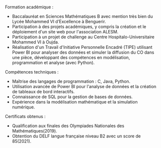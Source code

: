 
Formation académique :

- Baccalauréat en Sciences Mathématiques B avec mention très bien du Lycée Mohammed VI d’Excellence à Benguerir.
- Participation à des projets académiques, y compris la création et le déploiement d'un site web pour l'association ALESM.
- Participation à un projet de challenge au Centre Hospitalo-Universitaire Mohammed VI à Oujda.
- Réalisation d'un Travail d'Initiative Personnelle Encadré (TIPE) utilisant Power BI pour analyser des données et simuler la diffusion du CO dans une pièce, développant des compétences en modélisation, programmation et analyse (avec Python).

Compétences techniques :

- Maîtrise des langages de programmation : C, Java, Python.
- Utilisation avancée de Power BI pour l'analyse de données et la création de tableaux de bord interactifs.
- Connaissance de SQL pour la gestion de bases de données.
- Expérience dans la modélisation mathématique et la simulation numérique.

Certificats obtenus :

- Qualification aux finales des Olympiades Nationales des Mathématiques(2019).
- Obtention du DELF langue française niveau B2 avec un score de 85(2021).
